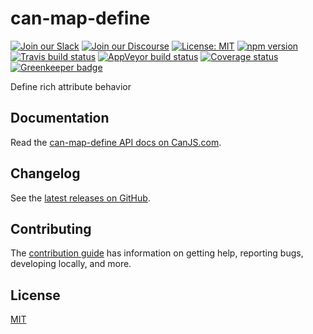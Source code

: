 # can-map-define

[![Join our Slack](https://img.shields.io/badge/slack-join%20chat-611f69.svg)](https://www.bitovi.com/community/slack?utm_source=badge&utm_medium=badge&utm_campaign=pr-badge&utm_content=badge)
[![Join our Discourse](https://img.shields.io/discourse/https/forums.bitovi.com/posts.svg)](https://forums.bitovi.com/?utm_source=badge&utm_medium=badge&utm_campaign=pr-badge&utm_content=badge)
[![License: MIT](https://img.shields.io/badge/license-MIT-blue.svg)](https://github.com/canjs/can-map-define/blob/master/LICENSE.md)
[![npm version](https://badge.fury.io/js/can-map-define.svg)](https://www.npmjs.com/package/can-map-define)
[![Travis build status](https://travis-ci.org/canjs/can-map-define.svg?branch=master)](https://travis-ci.org/canjs/can-map-define)
[![AppVeyor build status](https://ci.appveyor.com/api/projects/status/github/canjs/can-map-define?branch=master&svg=true)](https://ci.appveyor.com/project/matthewp/can-map-define)
[![Coverage status](https://coveralls.io/repos/github/canjs/can-map-define/badge.svg?branch=master)](https://coveralls.io/github/canjs/can-map-define?branch=master)
[![Greenkeeper badge](https://badges.greenkeeper.io/canjs/can-map-define.svg)](https://greenkeeper.io/)

Define rich attribute behavior

## Documentation

Read the [can-map-define API docs on CanJS.com](https://canjs.com/doc/can-map-define.html).

## Changelog

See the [latest releases on GitHub](https://github.com/canjs/can-map-define/releases).

## Contributing

The [contribution guide](https://github.com/canjs/can-map-define/blob/master/CONTRIBUTING.md) has information on getting help, reporting bugs, developing locally, and more.

## License

[MIT](https://github.com/canjs/can-map-define/blob/master/LICENSE.md)
